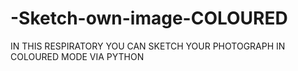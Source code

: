 # -Sketch-own-image-COLOURED
IN THIS RESPIRATORY YOU CAN SKETCH YOUR PHOTOGRAPH IN COLOURED MODE VIA PYTHON
